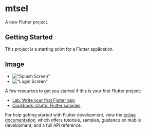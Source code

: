 # mtsel

A new Flutter project.

## Getting Started

This project is a starting point for a Flutter application.

## Image
- !["Splash Screen"]('lib/assets/readme-assets/splash.png')
- !["Login Screen"]('lib/assets/readme-assets/auth.png')

A few resources to get you started if this is your first Flutter project:

- [Lab: Write your first Flutter app](https://docs.flutter.dev/get-started/codelab)
- [Cookbook: Useful Flutter samples](https://docs.flutter.dev/cookbook)

For help getting started with Flutter development, view the
[online documentation](https://docs.flutter.dev/), which offers tutorials,
samples, guidance on mobile development, and a full API reference.
